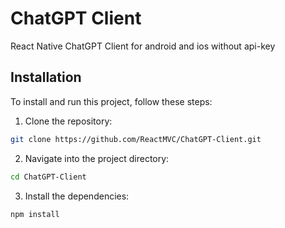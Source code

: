 # ChatGPT Client
React Native ChatGPT Client for android and ios without api-key

## Installation

To install and run this project, follow these steps:

1. Clone the repository:

```bash
git clone https://github.com/ReactMVC/ChatGPT-Client.git
```

2. Navigate into the project directory:

```bash
cd ChatGPT-Client
```

3. Install the dependencies:

```bash
npm install
```
